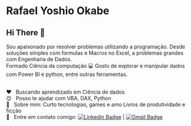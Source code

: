 # Rafael Yoshio Okabe

## Hi There 👋
Sou apaixonado por resolver problemas utilizando a programação. Desde soluções simples com formulas e Macros no Excel, a problemas grandes com Engenharia de Dados.
<br/>Formado Ciência da computação :computer: Gosto de explorar e manipular dados com Power BI e python, entre outras ferramentas.

 <br/> :heart: &nbsp; Buscando aprendizado em Ciência de dados
 <br/> :blush: &nbsp; Posso te ajudar com VBA, DAX, Python
 <br/> 💬  &nbsp; Sobre mim: Curto tecnologias, games e amo Livros de produtividade e ficção
 <br/> :email: &nbsp; Entre em contato comigo: [![Linkedin Badge](https://img.shields.io/badge/-RafaelOkabe-blue?style=flat-square&logo=Linkedin&logoColor=white&link=https://www.linkedin.com/in/rafael-yoshio-okabe-b58b3b136/)](https://www.linkedin.com/in/rafael-yoshio-okabe-b58b3b136/) 
| 
[![Gmail Badge](https://img.shields.io/badge/-rafa.okabe@gmail.com-c14438?style=flat-square&logo=Gmail&logoColor=white&link=mailto:rafa.okabe@gmail.com)](mailto:rafa.okabe@gmail.com)
